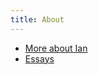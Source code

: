 ```yaml
---
title: About
---
```


* [More about Ian](http://www.iangreenleaf.com)
* [Essays](http://blog.iangreenleaf.com)
